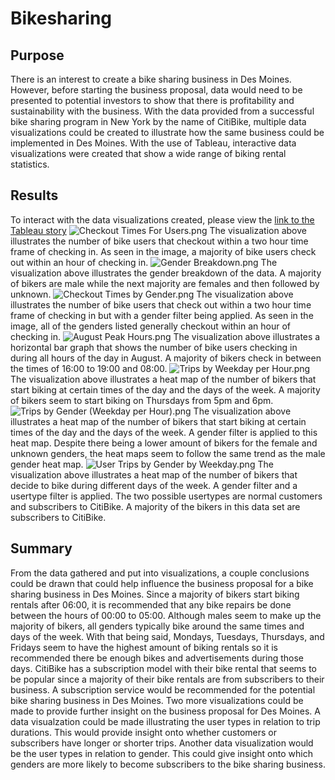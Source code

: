 # Bikesharing
## Purpose
There is an interest to create a bike sharing business in Des Moines. However, before starting the business proposal, data would need to be presented to potential investors to show that there is profitability and sustainability with the business. With the data provided from a successful bike sharing program in New York by the name of CitiBike, multiple data visualizations could be created to illustrate how the same business could be implemented in Des Moines. With the use of Tableau, interactive data visualizations were created that show a wide range of biking rental statistics. 
## Results
To interact with the data visualizations created, please view the [link to the Tableau story](https://public.tableau.com/app/profile/thomas.chin4347/viz/Module14Challenge_16683760808430/BikesharingStory?publish=yes "link to dashboard")
![Checkout Times For Users.png](https://github.com/tommy-chin/bikesharing/blob/main/images/Checkout%20Times%20For%20Users.png)
The visualization above illustrates the number of bike users that checkout within a two hour time frame of checking in. As seen in the image, a majority of bike users check out within an hour of checking in. 
![Gender Breakdown.png](https://github.com/tommy-chin/bikesharing/blob/main/images/Gender%20Breakdown.png)
The visualization above illustrates the gender breakdown of the data. A majority of bikers are male while the next majority are females and then followed by unknown. 
![Checkout Times by Gender.png](https://github.com/tommy-chin/bikesharing/blob/main/images/Checkout%20Times%20by%20Gender.png)
The visualization above illustrates the number of bike users that check out within a two hour time frame of checking in but with a gender filter being applied. As seen in the image, all of the genders listed generally checkout within an hour of checking in. 
![August Peak Hours.png](https://github.com/tommy-chin/bikesharing/blob/main/images/August%20Peak%20Hours.png)
The visualization above illustrates a horizontal bar graph that shows the number of bike users checking in during all hours of the day in August. A majority of bikers check in between the times of 16:00 to 19:00 and 08:00. 
![Trips by Weekday per Hour.png](https://github.com/tommy-chin/bikesharing/blob/main/images/Trips%20by%20Weekday%20per%20Hour.png)
The visualization above illustrates a heat map of the number of bikers that start biking at certain times of the day and the days of the week. A majority of bikers seem to start biking on Thursdays from 5pm and 6pm. 
![Trips by Gender (Weekday per Hour).png](https://github.com/tommy-chin/bikesharing/blob/main/images/Trips%20by%20Gender%20(Weekday%20per%20Hour).png)
The visualization above illustrates a heat map of the number of bikers that start biking at certain times of the day and the days of the week. A gender filter is applied to this heat map. Despite there being a lower amount of bikers for the female and unknown genders, the heat maps seem to follow the same trend as the male gender heat map. 
![User Trips by Gender by Weekday.png](https://github.com/tommy-chin/bikesharing/blob/main/images/User%20Trips%20by%20Gender%20by%20Weekday.png)
The visualization above illustrates a heat map of the number of bikers that decide to bike during different days of the week. A gender filter and a usertype filter is applied. The two possible usertypes are normal customers and subscribers to CitiBike. A majority of the bikers in this data set are subscribers to CitiBike.  

## Summary
From the data gathered and put into visualizations, a couple conclusions could be drawn that could help influence the business proposal for a bike sharing business in Des Moines. Since a majority of bikers start biking rentals after 06:00, it is recommended that any bike repairs be done between the hours of 00:00 to 05:00. Although males seem to make up the majority of bikers, all genders typically bike around the same times and days of the week. With that being said, Mondays, Tuesdays, Thursdays, and Fridays seem to have the highest amount of biking rentals so it is recommended there be enough bikes and advertisements during those days. CitiBike has a subscription model with their bike rental that seems to be popular since a majority of their bike rentals are from subscribers to their business. A subscription service would be recommended for the potential bike sharing business in Des Moines. Two more visualizations could be made to provide further insight on the business proposal for Des Moines. A data visualzation could be made illustrating the user types in relation to trip durations. This would provide insight onto whether customers or subscribers have longer or shorter trips. Another data visualization would be the user types in relation to gender. This could give insight onto which genders are more likely to become subscribers to the bike sharing business. 
